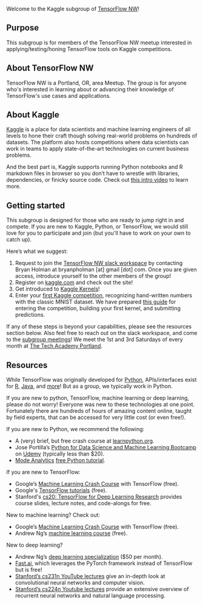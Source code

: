 Welcome to the Kaggle subgroup of [TensorFlow NW](https://www.meetup.com/TensorFlow-Northwest/)!

## Purpose
This subgroup is for members of the TensorFlow NW meetup interested in applying/testing/honing TensorFlow tools on Kaggle competitions.

## About TensorFlow NW
TensorFlow NW is a Portland, OR, area Meetup. The group is for anyone who's interested in learning about or advancing their knowledge of TensorFlow's use cases and applications.

## About Kaggle

[Kaggle](https://www.kaggle.com/) is a place for data scientists and machine learning engineers of all levels to hone their craft though solving real-world problems on hundreds of datasets. The platform also hosts competitions where data scientists can work in teams to apply state-of-the-art technologies on current business problems.

And the best part is, Kaggle supports running Python notebooks and R markdown files in browser so you don’t have to wrestle with libraries, dependencies, or finicky source code. Check out [this intro video](https://www.youtube.com/watch?v=AoRSIdLpFqU) to learn more.

## Getting started

This subgroup is designed for those who are ready to jump right in and compete. If you are new to Kaggle, Python, or TensorFlow, we would still love for you to participate and join (but you'll have to work on your own to catch up).

Here’s what we suggest:

1. Request to join the [TensorFlow NW slack workspace](https://tf-nw.slack.com/) by contacting Bryan Holman at bryanpholman [at] gmail [dot] com. Once you are given access, introduce yourself to the other members of the group!
2. Register on [kaggle.com](https://www.kaggle.com/) and check out the site!
3. Get introduced to [Kaggle Kernels](https://www.youtube.com/watch?v=FloMHMOU5Bs)!
4. Enter your [first Kaggle competition](https://www.kaggle.com/c/digit-recognizer), recognizing hand-written numbers with the classic MNIST dataset. We have prepared [this guide](https://github.com/tensorflow-northwest/kaggle/blob/master/getting_started.md) for entering the competition, building your first kernel, and submitting predictions.

If any of these steps is beyond your capabilities, please see the resources section below. Also feel free to reach out on the slack workspace, and come to the [subgroup meetings](https://www.meetup.com/TensorFlow-Northwest/)! We meet the 1st and 3rd Saturdays of every month at [The Tech Academy Portland](https://www.learncodinganywhere.com/).

## Resources

While TensorFlow was originally developed for [Python](https://www.python.org/), APIs/interfaces exist for [R](https://tensorflow.rstudio.com/), [Java](https://www.tensorflow.org/install/install_java), and [more](https://www.tensorflow.org/install/)! But as a group, we typically work in Python.

If you are new to python, TensorFlow, machine learning or deep learning, please do not worry! Everyone was new to these technologies at one point. Fortunately there are hundreds of hours of amazing content online, taught by field experts, that can be accessed for very little cost (or even free!).

If you are new to Python, we recommend the following:
* A (very) brief, but free crash course at [learnpython.org](https://www.learnpython.org/).
* Jose Portilla’s [Python for Data Science and Machine Learning Bootcamp](https://www.udemy.com/python-for-data-science-and-machine-learning-bootcamp/) on [Udemy](https://www.udemy.com/) (typically less than $20).
* [Mode Analytics](https://modeanalytics.com/) [free Python tutorial](https://community.modeanalytics.com/python/).
<!--- Might also suggest codefights or hackerearth for practicing python skills as well? --->

If you are new to TensorFlow:
* Google’s [Machine Learning Crash Course](https://developers.google.com/machine-learning/crash-course/) with TensorFlow (free).
* Google's [TensorFlow tutorials](https://www.tensorflow.org/tutorials/) (free).
* Stanford's [cs20: TensorFlow for Deep Learning Research](https://web.stanford.edu/class/cs20si/) provides course slides, lecture notes, and code-alongs for free.

New to machine learning? Check out:
* Google’s [Machine Learning Crash Course](https://developers.google.com/machine-learning/crash-course/) with TensorFlow (free).
* Andrew Ng’s [machine learning course](https://www.coursera.org/learn/machine-learning) (free).

New to deep learning?
* Andrew Ng’s [deep learning specialization](https://www.coursera.org/specializations/deep-learning) ($50 per month).
* [Fast.ai](http://course.fast.ai/), which leverages the PyTorch framework instead of TensorFlow but is free!
* [Stanford’s cs231n YouTube lectures](https://www.youtube.com/playlist?list=PL3FW7Lu3i5JvHM8ljYj-zLfQRF3EO8sYv) give an in-depth look at convolutional neural networks and computer vision.
* [Stanford’s cs224n Youtube lectures](https://www.youtube.com/playlist?list=PL3FW7Lu3i5Jsnh1rnUwq_TcylNr7EkRe6) provide an extensive overview of recurrent neural networks and natural language processing.
